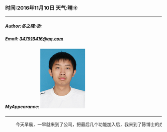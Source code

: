 ### 时间:2016年11月10日 天气:晴:sunny:
-----
#####   Author:冬之晓::angry::
#####   Email: 347916416@qq.com
#####   MyAppearance: ![MyAppearance](../MyPicture.JPG "我的头像")
----------

<pre>
    今天早晨，一早就来到了公司，把最后几个功能加入后，我来到了陈博士的办公室。说明我离家太远，要回家找工作，因此需要辞职！但是陈博士建议我在毕业这两年可以出来闯闯，因此应该留下，但是我执意要走，陈博士只能批准。我是不是很冲动？
</pre>